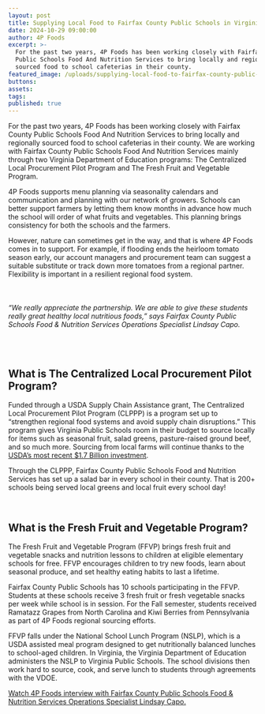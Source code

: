 ```yaml
---
layout: post
title: Supplying Local Food to Fairfax County Public Schools in Virginia
date: 2024-10-29 09:00:00
author: 4P Foods
excerpt: >-
  For the past two years, 4P Foods has been working closely with Fairfax County
  Public Schools Food And Nutrition Services to bring locally and regionally
  sourced food to school cafeterias in their county. 
featured_image: /uploads/supplying-local-food-to-fairfax-county-public-schools-in-virginia.png
buttons:
assets:
tags:
published: true
---
```

<div class="editable"></div>

For the past two years, 4P Foods has been working closely with Fairfax County Public Schools Food And Nutrition Services to bring locally and regionally sourced food to school cafeterias in their county. We are working with Fairfax County Public Schools Food And Nutrition Services mainly through two Virginia Department of Education programs: The Centralized Local Procurement Pilot Program and The Fresh Fruit and Vegetable Program.

4P Foods supports menu planning via seasonality calendars and communication and planning with our network of growers. Schools can better support farmers by letting them know months in advance how much the school will order of what fruits and vegetables. This planning brings consistency for both the schools and the farmers.

However, nature can sometimes get in the way, and that is where 4P Foods comes in to support. For example, if flooding ends the heirloom tomato season early, our account managers and procurement team can suggest a suitable substitute or track down more tomatoes from a regional partner. Flexibility is important in a resilient regional food system.

&nbsp;

###### “We really appreciate the partnership. We are able to give these students really great healthy local nutritious foods,” says Fairfax County Public Schools Food & Nutrition Services Operations Specialist Lindsay Capo.

&nbsp;

## **What is The Centralized Local Procurement Pilot Program?**

Funded through a USDA Supply Chain Assistance grant, The Centralized Local Procurement Pilot Program (CLPPP) is a program set up to “strengthen regional food systems and avoid supply chain disruptions.” This program gives Virginia Public Schools room in their budget to source locally for items such as seasonal fruit, salad greens, pasture-raised ground beef, and so much more. Sourcing from local farms will continue thanks to the [USDA’s most recent $1.7 Billion investment](https://www.usda.gov/media/press-releases/2024/10/01/usda-invests-17-billion-support-farmers-deliver-nutrition?fbclid=IwY2xjawF7iqlleHRuA2FlbQIxMAABHcqw-o4RSd-tGYrEsnhcBAQ2Pgx9W0Rr5U99jGK_28zGoz2zngi00rQTNg_aem_T3kq41fkUL35xlJa7vBJiA).

Through the CLPPP, Fairfax County Public Schools Food and Nutrition Services has set up a salad bar in every school in their county. That is 200+ schools being served local greens and local fruit every school day!

&nbsp;

## **What is the Fresh Fruit and Vegetable Program?**

The Fresh Fruit and Vegetable Program (FFVP) brings fresh fruit and vegetable snacks and nutrition lessons to children at eligible elementary schools for free. FFVP encourages children to try new foods, learn about seasonal produce, and set healthy eating habits to last a lifetime.

Fairfax County Public Schools has 10 schools participating in the FFVP. Students at these schools receive 3 fresh fruit or fresh vegetable snacks per week while school is in session. For the Fall semester, students received Ramatazz Grapes from North Carolina and Kiwi Berries from Pennsylvania as part of 4P Foods regional sourcing efforts.

FFVP falls under the National School Lunch Program (NSLP), which is a USDA assisted meal program designed to get nutritionally balanced lunches to school-aged children. In Virginia, the Virginia Department of Education administers the NSLP to Virginia Public Schools. The school divisions then work hard to source, cook, and serve lunch to students through agreements with the VDOE.

[Watch 4P Foods interview with Fairfax County Public Schools Food & Nutrition Services Operations Specialist Lindsay Capo.](https://www.canva.com/design/DAGRycF89fw/T2EiBjD8TnXuwPf03XbSwQ/watch?utm_content=DAGRycF89fw&amp;utm_campaign=designshare&amp;utm_medium=link&amp;utm_source=editor)